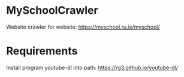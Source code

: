 # MySchoolCrawler
Website crawler for website: https://myschool.ru.is/myschool/

# Requirements
Install program youtube-dl into path: https://rg3.github.io/youtube-dl/

